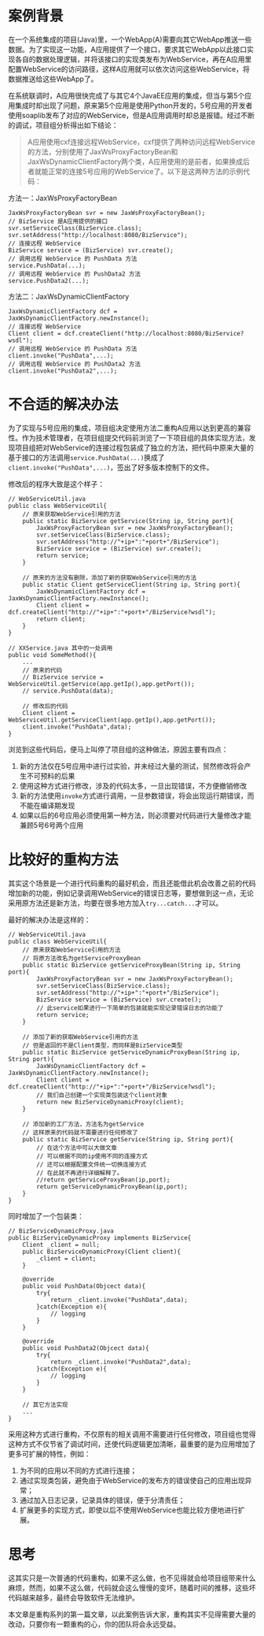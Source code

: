 案例背景
==========================

在一个系统集成的项目(Java)里，一个WebApp(A)需要向其它WebApp推送一些数据。为了实现这一功能，A应用提供了一个接口，要求其它WebApp以此接口实现各自的数据处理逻辑，并将该接口的实现类发布为WebService，再在A应用里配置WebService的访问路径，这样A应用就可以依次访问这些WebService，将数据推送给这些WebApp了。

在系统联调时，A应用很快完成了与其它4个JavaEE应用的集成，但当与第5个应用集成时却出现了问题，原来第5个应用是使用Python开发的，5号应用的开发者使用soaplib发布了对应的WebService，但是A应用调用时却总是报错。经过不断的调试，项目组分析得出如下结论：

> A应用使用cxf连接远程WebService，cxf提供了两种访问远程WebService的方法，分别使用了JaxWsProxyFactoryBean和JaxWsDynamicClientFactory两个类，A应用使用的是前者，如果换成后者就能正常的连接5号应用的WebService了。以下是这两种方法的示例代码：

方法一：JaxWsProxyFactoryBean

    JaxWsProxyFactoryBean svr = new JaxWsProxyFactoryBean();
    // BizService 是A应用提供的接口
    svr.setServiceClass(BizService.class);
    svr.setAddress("http://localhost:8080/BizService");
    // 连接远程 WebService
    BizService service = (BizService) svr.create();
    // 调用远程 WebService 的 PushData 方法
    service.PushData(...);
    // 调用远程 WebService 的 PushData2 方法
    service.PushData2(...);

方法二：JaxWsDynamicClientFactory

    JaxWsDynamicClientFactory dcf = JaxWsDynamicClientFactory.newInstance();
    // 连接远程 WebService
    Client client = dcf.createClient("http://localhost:8080/BizService?wsdl"); 
    // 调用远程 WebService 的 PushData 方法
    client.invoke("PushData",...);
    // 调用远程 WebService 的 PushData2 方法
    client.invoke("PushData2",...);


不合适的解决办法
==========================

为了实现与5号应用的集成，项目组决定使用方法二重构A应用以达到更高的兼容性。作为技术管理者，在项目组提交代码前浏览了一下项目组的具体实现方法，发现项目组把对WebService的连接过程包装成了独立的方法，把代码中原来大量的基于接口的方法调用`service.PushData(...)`换成了`client.invoke("PushData",...)`，签出了好多版本控制下的文件。

修改后的程序大致是这个样子：

    // WebServiceUtil.java
    public class WebServiceUtil{
        // 原来获取WebService引用的方法
        public static BizService getService(String ip, String port){
            JaxWsProxyFactoryBean svr = new JaxWsProxyFactoryBean();
            svr.setServiceClass(BizService.class);
            svr.setAddress("http://"+ip+":"+port+"/BizService");
            BizService service = (BizService) svr.create();
            return service;
        }

        // 原来的方法没有删除，添加了新的获取WebService引用的方法
        public static Client getServiceClient(String ip, String port){
            JaxWsDynamicClientFactory dcf = JaxWsDynamicClientFactory.newInstance();
            Client client = dcf.createClient("http://"+ip+":"+port+"/BizService?wsdl"); 
            return client;
        }
    }

    // XXService.java 其中的一处调用
    public void SomeMethod(){
        ...
        // 原来的代码
        // BizService service = WebServiceUtil.getService(app.getIp(),app.getPort());
        // service.PushData(data);

        // 修改后的代码
        Client client = WebServiceUtil.getServiceClient(app.getIp(),app.getPort());
        client.invoke("PushData",data);
    }

浏览到这些代码后，便马上叫停了项目组的这种做法，原因主要有四点：

1. 新的方法仅在5号应用中进行过实验，并未经过大量的测试，贸然修改将会产生不可预料的后果
2. 使用这种方式进行修改，涉及的代码太多，一旦出现错误，不方便撤销修改
3. 新的方法使用`invoke`方式进行调用，一旦参数错误，将会出现运行期错误，而不能在编译期发现
4. 如果以后的6号应用必须使用第一种方法，则必须要对代码进行大量修改才能兼顾5号6号两个应用


比较好的重构方法
==========================

其实这个场景是一个进行代码重构的最好机会，而且还能借此机会改善之前的代码增加新的功能，例如记录调用WebService的错误日志等，要想做到这一点，无论采用原方法还是新方法，均要在很多地方加入`try...catch...`才可以。

最好的解决办法是这样的：

    // WebServiceUtil.java
    public class WebServiceUtil{
        // 原来获取WebService引用的方法
        // 将原方法改名为getServiceProxyBean
        public static BizService getServiceProxyBean(String ip, String port){
            JaxWsProxyFactoryBean svr = new JaxWsProxyFactoryBean();
            svr.setServiceClass(BizService.class);
            svr.setAddress("http://"+ip+":"+port+"/BizService");
            BizService service = (BizService) svr.create();
            // 此service如果进行一下简单的包装就能实现记录错误日志的功能了
            return service;
        }

        // 添加了新的获取WebService引用的方法
        // 但是返回的不是Client类型，而同样是BizService类型
        public static BizService getServiceDynamicProxyBean(String ip, String port){
            JaxWsDynamicClientFactory dcf = JaxWsDynamicClientFactory.newInstance();
            Client client = dcf.createClient("http://"+ip+":"+port+"/BizService?wsdl"); 
            // 我们自己创建一个实现类包装这个client对象
            return new BizServiceDynamicProxy(client);
        }

        // 添加新的工厂方法，方法名为getService
        // 这样原来的代码就不需要进行任何修改了
        public static BizService getService(String ip, String port){
            // 在这个方法中可以大做文章
            // 可以根据不同的ip使用不同的连接方式
            // 还可以根据配置文件统一切换连接方式
            // 在此就不再进行详细解释了。
            //return getServiceProxyBean(ip,port);
            return getServiceDynamicProxyBean(ip,port);
        }
    }

同时增加了一个包装类：

    // BizServiceDynamicProxy.java
    public BizServiceDynamicProxy implements BizService{
        Client _client = null;
        public BizServiceDynamicProxy(Client client){
            _client = client;
        }

        @override
        public void PushData(Objcect data){
            try{
                return _client.invoke("PushData",data);
            }catch(Exception e){
                // logging
            }
        }

        @override
        public void PushData2(Objcect data){
            try{
                return _client.invoke("PushData2",data);
            }catch(Exception e){
                // logging
            }
        }

        // 其它方法实现
        ...
    }

采用这种方式进行重构，不仅原有的相关调用不需要进行任何修改，项目组也觉得这种方式不仅节省了调试时间，还使代码逻辑更加清晰，最重要的是为应用增加了更多可扩展的特性，例如：

1. 为不同的应用以不同的方式进行连接；
2. 通过实现类包装，避免由于WebService的发布方的错误使自己的应用出现异常；
3. 通过加入日志记录，记录具体的错误，便于分清责任；
4. 扩展更多的实现方式，即使以后不使用WebService也能比较方便地进行扩展。

思考
==========================

这其实只是一次普通的代码重构，如果不这么做，也不见得就会给项目组带来什么麻烦，然而，如果不这么做，代码就会这么慢慢的变坏，随着时间的推移，这些坏代码越来越多，最终会导致软件无法维护。

本文章是重构系列的第一篇文章，以此案例告诉大家，重构其实不见得需要大量的改动，只要你有一颗重构的心，你的团队将会永远受益。
